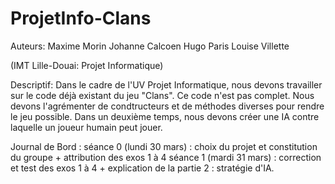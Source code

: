 # ProjetInfo-Clans

Auteurs:
Maxime Morin
Johanne Calcoen
Hugo Paris
Louise Villette

(IMT Lille-Douai: Projet Informatique)

Descriptif:
  Dans le cadre de l'UV Projet Informatique, nous devons travailler sur le code déjà existant du jeu "Clans". Ce code n'est pas complet. Nous devons l'agrémenter de condtructeurs et de méthodes diverses pour rendre le jeu possible.
  Dans un deuxième temps, nous devons créer une IA contre laquelle un joueur humain peut jouer.

Journal de Bord :
séance 0 (lundi 30 mars) : choix du projet et constitution du groupe + attribution des exos 1 à 4
séance 1 (mardi 31 mars) : correction et test des exos 1 à 4 + explication de la partie 2 : stratégie d'IA.
